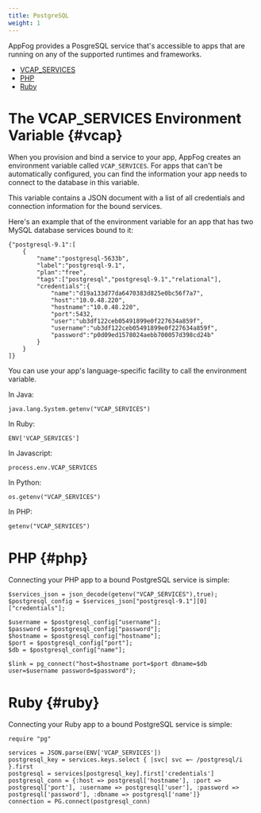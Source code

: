 ```yaml
---
title: PostgreSQL
weight: 1
---
```


AppFog provides a PosgreSQL service that's accessible to apps that are running on any of the supported runtimes and frameworks. 

* [VCAP_SERVICES](#vcap)
* [PHP](#php)
* [Ruby](#ruby)

# The VCAP\_SERVICES Environment Variable {#vcap}

When you provision and bind a service to your app, AppFog creates an environment variable called `VCAP_SERVICES`. For apps that can't be automatically configured, you can find the information your app needs to connect to the database in this variable.

This variable contains a JSON document with a list of all credentials and connection information for the bound services.

Here's an example that of the environment variable for an app that has two MySQL database services bound to it:


    {"postgresql-9.1":[
        {
            "name":"postgresql-5633b",
            "label":"postgresql-9.1",
            "plan":"free",
            "tags":["postgresql","postgresql-9.1","relational"],
            "credentials":{
                "name":"d19a133d77da6470383d825e0bc56f7a7",
                "host":"10.0.48.220",
                "hostname":"10.0.48.220",
                "port":5432,
                "user":"ub3df122ceb05491899e0f227634a859f",
                "username":"ub3df122ceb05491899e0f227634a859f",
                "password":"p0d09ed1578024aebb700057d398cd24b"
            }
        }
    ]}


You can use your app's language-specific facility to call the environment variable.

In Java:


    java.lang.System.getenv("VCAP_SERVICES")

In Ruby:


    ENV['VCAP_SERVICES']

In Javascript:


    process.env.VCAP_SERVICES

In Python:


    os.getenv("VCAP_SERVICES")

In PHP:


    getenv("VCAP_SERVICES")

# PHP {#php}

Connecting your PHP app to a bound PostgreSQL service is simple:


    $services_json = json_decode(getenv("VCAP_SERVICES"),true);
    $postgresql_config = $services_json["postgresql-9.1"][0]["credentials"];

    $username = $postgresql_config["username"];
    $password = $postgresql_config["password"];
    $hostname = $postgresql_config["hostname"];
    $port = $postgresql_config["port"];
    $db = $postgresql_config["name"];

    $link = pg_connect("host=$hostname port=$port dbname=$db user=$username password=$password");

# Ruby {#ruby}

Connecting your Ruby app to a bound PostgreSQL service is simple:


    require "pg"

    services = JSON.parse(ENV['VCAP_SERVICES'])
    postgresql_key = services.keys.select { |svc| svc =~ /postgresql/i }.first
    postgresql = services[postgresql_key].first['credentials']
    postgresql_conn = {:host => postgresql['hostname'], :port => postgresql['port'], :username => postgresql['user'], :password => postgresql['password'], :dbname => postgresql['name']}
    connection = PG.connect(postgresql_conn)
